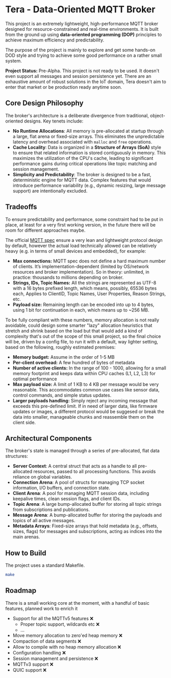 Tera - Data-Oriented MQTT Broker
================================

This project is an extremely lightweight, high-performance MQTT broker designed
for resource-constrained and real-time environments. It is built from the
ground up using **data-oriented programming (DOP)** principles to achieve
maximum efficiency and predictability.

The purpose of the project is mainly to explore and get some hands-on DOD style
and trying to achieve some good performance on a rather small system.

**Project Status:** Pre-Alpha. This project is not ready to be used. It doesn't
even support all messages and session persistence yet.  There are an exhaustive
amount of robust solutions in the IoT domain, Tera doesn't aim to enter that
market or be production ready anytime soon.

## Core Design Philosophy

The broker's architecture is a deliberate divergence from traditional,
object-oriented designs. Key tenets include:

  * **No Runtime Allocations**: All memory is pre-allocated at startup through a large,
      flat arena or fixed-size arrays. This eliminates the unpredictable latency and overhead
      associated with `malloc` and `free` operations.
  * **Cache Locality**: Data is organized in a **Structure of Arrays (SoA)** style to ensure
      that related information is stored contiguously in memory. This maximizes the utilization
      of the CPU's cache, leading to significant performance gains during critical operations
      like topic matching and session management.
  * **Simplicity and Predictability**: The broker is designed to be a fast, deterministic engine
      for MQTT data. Complex features that would introduce performance variability (e.g., dynamic
      resizing, large message support) are intentionally excluded.

## Tradeoffs

To ensure predictability and performance, some constraint had to be put in
place, at least for a very first working version, in the future there will be
room for different approaches maybe.

The official [MQTT spec](https://docs.oasis-open.org/mqtt/mqtt/v5.0/mqtt-v5.0.html) ensure
a very lean and lightweight protocol design by default, however the actual load
technically allowed can be relatively heavy (e.g. in terms of small devices
and embedded), for example:

- **Max connections:** MQTT spec does not define a hard maximum number of clients.
  It’s implementation-dependent (limited by OS/network resources and broker implementation).
  So in theory: unlimited, in practice: thousands to millions depending on broker.
- **Strings, IDs, Topic Names:** All the strings are represented as UTF-8 with a 16 bytes
  prefixed length, which means, possibly, 65536 bytes each,
  Applies to ClientID, Topic Names, User Properties, Reason Strings, etc.
- **Payload size:** Remaining length can be encoded into up to 4 bytes, using 1 bit for
  continuation in each, which means up to ~256 MB.

To be fully compliant with these numbers, memory allocation is not really
avoidable, could design some smarter "lazy" allocation heuristics that stretch
and shrink based on the load but that would add a kind of complexity that's out
of the scope of this small project, so the final choice will be, driven by a
config file, to run it with a default, way lighter setting, based on the
following, roughly estimated premises:

- **Memory budget:** Assume in the order of 1-5 MB
- **Per-client overhead:** A few hundred of bytes of metadata
- **Number of active clients:** In the range of 100 - 1000, allowing for a small memory
  footprint and keeps data within CPU caches (L1, L2, L3) for optimal performance
- **Max payload size:** A limit of 1 KB to 4 KB per message would be very reasonable.
  This accommodates common use cases like sensor data, control commands, and simple status updates.
- **Larger payloads handling:** Simply reject any incoming message that exceeds this pre-defined limit.
  If in need of larger data, like firmware updates or images, a different protocol would be suggesed or
  break the data into smaller, manageable chunks and reassemble them on the client side.


## Architectural Components

The broker's state is managed through a series of pre-allocated, flat data structures:

  * **Server Context**: A central struct that acts as a handle to all pre-allocated resources,
    passed to all processing functions. This avoids reliance on global variables.
  * **Connection Arena**: A pool of structs for managing TCP socket information, I/O buffers,
    and connection state.
  * **Client Arena**: A pool for managing MQTT session data, including keepalive times,
    clean session flags, and client IDs.
  * **Topic Arena**: A large bump-allocated buffer for storing all topic strings from
    subscriptions and publications.
  * **Message Arena**: A bump-allocated buffer for storing the payloads and topics of all
    active messages.
  * **Metadata Arrays**: Fixed-size arrays that hold metadata (e.g., offsets, sizes, flags)
    for messages and subscriptions, acting as indices into the main arenas.

## How to Build

The project uses a standard Makefile.

```sh
make
```

## Roadmap

There is a small working core at the moment, with a handful of basic features, planned work
to enrich it

- Support for all the MQTTv5 features ❌
    - Proper topic support, wildcards etc ❌
    - ...
- Move memory allocation to zero'ed heap memory  ❌
- Compaction of data segments ❌
- Allow to compile with no heap memory allocation  ❌
- Configuration handling  ❌
- Session management and persistence ❌
- MQTTv3 support ❌
- QUIC support ❌
